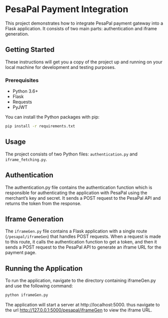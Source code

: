 # PesaPal Payment Integration

This project demonstrates how to integrate PesaPal payment gateway into a Flask application. It consists of two main
parts: authentication and iframe generation.

## Getting Started

These instructions will get you a copy of the project up and running on your local machine for development and testing
purposes.

### Prerequisites

- Python 3.6+
- Flask
- Requests
- PyJWT

You can install the Python packages with pip:

```bash
pip install -r requirements.txt
```

## Usage

The project consists of two Python files: `authentication.py` and `iframe_fetching.py`.

## Authentication

The authentication.py file contains the authentication function which is responsible for authenticating the application
with PesaPal using the merchant’s key and secret. It sends a POST request to the PesaPal API and returns the token from
the response.

## Iframe Generation

The `iframeGen.py` file contains a Flask application with a single route (`/pesapal/iframeGen`) that handles POST
requests. When a request is made to this route, it calls the authentication function to get a token, and then it sends a
POST request to the PesaPal API to generate an iframe URL for the payment page.

## Running the Application

To run the application, navigate to the directory containing iframeGen.py and use the following command:

```bash
python iframeGen.py
```

The application will start a server at http://localhost:5000. thus navigate to the
url  http://127.0.0.1:5000/pesapal/iframeGen to view the iframe URL.